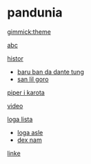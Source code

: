 # pandunia

[gimmick:theme](readable)

[abc](abc.md)

[histor]()

  * [baru ban da dante tung](baru_ge_dant.md)
  * [san lil goro](3_lil_goro.md)

[piper i karota](piper_i_karota.md)

[video](video.md)

[loga lista]()

  * [loga asle](loge_asle.md)
  * [dex nam](dex_nam.md)

[linke](link.md)


